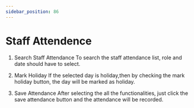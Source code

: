 ```yaml
---
sidebar_position: 86
---
```

 
# Staff Attendence
1. Search Staff Attendance
To search the staff attendance list, role and date should have to select.

2. Mark Holiday
If the selected day is holiday,then by checking the mark holiday button, the day will be marked as holiday.

3. Save Attendance
After selecting the all the functionalities, just click the save attendance button and the attendance will be recorded.